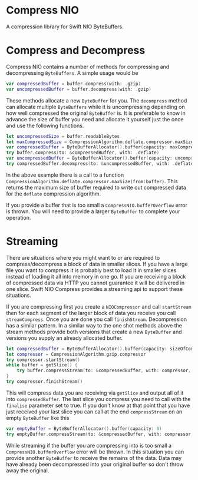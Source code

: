 # Compress NIO

A compression library for Swift NIO ByteBuffers.

# Compress and Decompress
Compress NIO contains a number of methods for compressing and decompressing `ByteBuffers`. A simple usage would be 
```swift
var compressedBuffer = buffer.compress(with: .gzip)
var uncompressedBuffer = buffer.decompress(with: .gzip)
```
These methods allocate a new `ByteBuffer` for you. The `decompress` method can allocate multiple `ByteBuffers` while it is uncompressing depending on how well compressed the original `ByteBuffer` is. It is preferable to know in advance the size of buffer you need and allocate it yourself just the once and use the following functions.
```swift
let uncompressedSize = buffer.readableBytes
let maxCompressedSize = CompressionAlgorithm.deflate.compressor.maxSize(from:buffer)
var compressedBuffer = ByteBufferAllocator().buffer(capacity: maxCompressedSize)
try buffer.compress(to: &compressedBuffer, with: .deflate)
var uncompressedBuffer = ByteBufferAllocator().buffer(capacity: uncompressedSize)
try compressedBuffer.decompress(to: &uncompressedBuffer, with: .deflate)
```
In the above example there is a call to a function `CompressionAlgorithm.deflate.compressor.maxSize(from:buffer)`. This returns the maximum size of buffer required to write out compressed data for the `deflate` compression algorithm.

If you provide a buffer that is too small a `CompressNIO.bufferOverflow` error is thrown. You will need to provide a larger `ByteBuffer` to complete your operation.

# Streaming
There are situations where you might want to or are required to compress/decompress a block of data in smaller slices. If you have a large file you want to compress it is probably best to load it in smaller slices instead of loading it all into memory in one go. If you are receiving a block of compressed data via HTTP you cannot guarantee it will be delivered in one slice. Swift NIO Compress provides a streaming api to support these situations. 

If you are compressing first you create a `NIOCompressor` and call `startStream` then for each segment of the larger block of data you receive you call `streamCompress`. Once you are done you call `finishStream`. Decompression has a similar pattern. In a similar way to the one shot methods above the stream methods provide both versions that create a new `ByteBuffer` and versions you supply an already allocated buffer. 
```swift
let compressedBuffer = ByteBufferAllocator().buffer(capacity: sizeOfCompressedData)
let compressor = CompressionAlgorithm.gzip.compressor
try compressor.startStream()
while buffer = getSlice() {
    try buffer.compressStream(to: &compressedBuffer, with: compressor, finalise: isLastBuffer)
}
try compressor.finishStream()
```
This will compress data you are receiving via `getSlice` and output all of it into `compressedBuffer`. The last slice you compress you need to call with the `finalise` parameter set to true. If you don't know at that point that you have just received your last slice you can call at the end `compressStream` on an empty `ByteBuffer` like this
```swift
var emptyBuffer = ByteBufferAllocator().buffer(capacity: 0)
try emptyBuffer.compressStream(to: &compressedBuffer, with: compressor, finalise: true)
```

While streaming if the buffer you are compressing into is too small a `CompressNIO.bufferOverflow` error will be thrown. In this situation you can provide another `ByteBuffer` to receive the remains of the data. Data may have already been decompressed into your original buffer so don't throw away the original.
